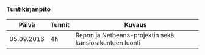 ### Tuntikirjanpito
Päivä | Tunnit | Kuvaus
--------------- | ----- | ------
05.09.2016 | 4h | Repon ja Netbeans-projektin sekä kansiorakenteen luonti

